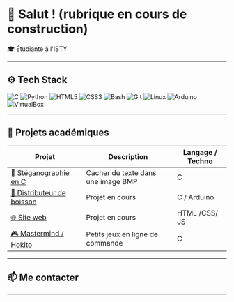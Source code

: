 # 👋 Salut ! (rubrique en cours de construction) 

🎓 Étudiante à l'ISTY

---


## ⚙️ Tech Stack

![C](https://img.shields.io/badge/C-00599C?style=flat&logo=c&logoColor=white)
![Python](https://img.shields.io/badge/Python-3776AB?style=flat&logo=python&logoColor=white)
![HTML5](https://img.shields.io/badge/HTML5-E34F26?style=flat&logo=html5&logoColor=white)
![CSS3](https://img.shields.io/badge/CSS3-1572B6?style=flat&logo=css3&logoColor=white)
![Bash](https://img.shields.io/badge/Bash-4EAA25?style=flat&logo=gnubash&logoColor=white)
![Git](https://img.shields.io/badge/Git-F05032?style=flat&logo=git&logoColor=white)
![Linux](https://img.shields.io/badge/Linux-FCC624?style=flat&logo=linux&logoColor=black)
![Arduino](https://img.shields.io/badge/Arduino-00979D?style=flat&logo=arduino&logoColor=white)
![VirtualBox](https://img.shields.io/badge/VirtualBox-183A61?style=flat&logo=virtualbox&logoColor=white)



---

## 🚀 Projets académiques

| Projet | Description | Langage / Techno |
|--------|-------------|------------------|
| [🔐 Stéganographie en C](https://github.com/kethya1/stegano-c) | Cacher du texte dans une image BMP | C |
| [🧃 Distributeur de boisson](//) | Projet en cours | C / Arduino |
| [🌐 Site web ](//) | Projet en cours | HTML /CSS/ JS |
| [🎮 Mastermind / Hokito](//) | Petits jeux en ligne de commande | C |


---

## 📫 Me contacter



---


